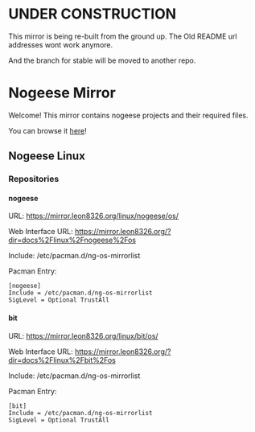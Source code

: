 # UNDER CONSTRUCTION
This mirror is being re-built from the ground up. The Old README url addresses wont work anymore.

And the branch for stable will be moved to another repo.
# Nogeese Mirror
Welcome! This mirror contains nogeese projects and their required files.

You can browse it [here](https://mirror.leon8326.org/)!
## Nogeese Linux
### Repositories
#### nogeese

URL: https://mirror.leon8326.org/linux/nogeese/os/

Web Interface URL: https://mirror.leon8326.org/?dir=docs%2Flinux%2Fnogeese%2Fos

Include: /etc/pacman.d/ng-os-mirrorlist

Pacman Entry:

```
[nogeese]
Include = /etc/pacman.d/ng-os-mirrorlist
SigLevel = Optional TrustAll
```
#### bit

URL: https://mirror.leon8326.org/linux/bit/os/

Web Interface URL: https://mirror.leon8326.org/?dir=docs%2Flinux%2Fbit%2Fos

Include: /etc/pacman.d/ng-os-mirrorlist

Pacman Entry:

```
[bit]
Include = /etc/pacman.d/ng-os-mirrorlist
SigLevel = Optional TrustAll
```
